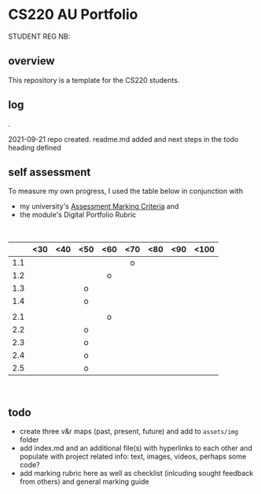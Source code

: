 # CS220 AU Portfolio
STUDENT REG NB:

## overview
This repository is a template for the CS220 students.

## log
<!-- #todo remove content of template's log and add my own -->.
2021-09-21 repo created. readme.md added and next steps in the todo heading defined

## self assessment
To measure my own progress, I used the table below in conjunction with 
- my university's [Assessment Marking Criteria](https://github.com/krisztian-hofstadter-tedor/CS220-AU-navigating-the-digital-world/blob/main/assets/doc/ISC%20Assignment%20Marking%20Criteria%202020-21.pdf) and 
- the module's Digital Portfolio Rubric <!-- todo make, hyperlink, adjust table below -->

<br>

|   | <30 | <40 | <50 | <60 | <70 | <80 | <90 | <100 |
|---|:-----:|:-----:|:-----:|:-----:|:-----:|:-----:|:-----:|:------:|
| 1.1 |     |     |     |     |  o  |     |     |      |
| 1.2 |     |     |     |  o  |     |     |     |      |
| 1.3 |     |     |  o  |     |     |     |     |      |
| 1.4 |     |     |  o  |     |     |     |     |      |
|     |     |     |     |     |     |     |     |      |
| 2.1 |     |     |     |  o  |     |     |     |      |
| 2.2 |     |     |  o  |     |     |     |     |      |
| 2.3 |     |     |  o  |     |     |     |     |      |
| 2.4 |     |     |  o  |     |     |     |     |      |
| 2.5 |     |     |  o  |     |     |     |     |      |

<br>

## todo
- create three v&r maps (past, present, future) and add to `assets/img` folder
- add index.md and an additional file(s) with hyperlinks to each other and populate with project related info: text, images, videos, perhaps some code?
- add marking rubric here as well as checklist (inlcuding sought feedback from others) and general marking guide
